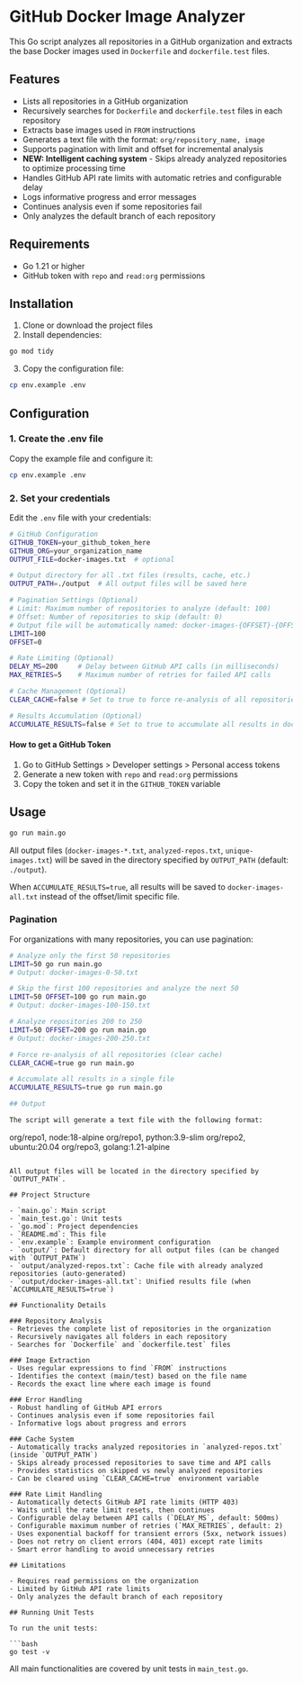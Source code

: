 # GitHub Docker Image Analyzer

This Go script analyzes all repositories in a GitHub organization and extracts the base Docker images used in `Dockerfile` and `dockerfile.test` files.

## Features

- Lists all repositories in a GitHub organization
- Recursively searches for `Dockerfile` and `dockerfile.test` files in each repository
- Extracts base images used in `FROM` instructions
- Generates a text file with the format: `org/repository_name, image`
- Supports pagination with limit and offset for incremental analysis
- **NEW: Intelligent caching system** - Skips already analyzed repositories to optimize processing time
- Handles GitHub API rate limits with automatic retries and configurable delay
- Logs informative progress and error messages
- Continues analysis even if some repositories fail
- Only analyzes the default branch of each repository

## Requirements

- Go 1.21 or higher
- GitHub token with `repo` and `read:org` permissions

## Installation

1. Clone or download the project files
2. Install dependencies:

```bash
go mod tidy
```

3. Copy the configuration file:

```bash
cp env.example .env
```

## Configuration

### 1. Create the .env file

Copy the example file and configure it:

```bash
cp env.example .env
```

### 2. Set your credentials

Edit the `.env` file with your credentials:

```bash
# GitHub Configuration
GITHUB_TOKEN=your_github_token_here
GITHUB_ORG=your_organization_name
OUTPUT_FILE=docker-images.txt  # optional

# Output directory for all .txt files (results, cache, etc.)
OUTPUT_PATH=./output  # All output files will be saved here

# Pagination Settings (Optional)
# Limit: Maximum number of repositories to analyze (default: 100)
# Offset: Number of repositories to skip (default: 0)
# Output file will be automatically named: docker-images-{OFFSET}-{OFFSET+LIMIT}.txt
LIMIT=100
OFFSET=0

# Rate Limiting (Optional)
DELAY_MS=200     # Delay between GitHub API calls (in milliseconds)
MAX_RETRIES=5    # Maximum number of retries for failed API calls

# Cache Management (Optional)
CLEAR_CACHE=false # Set to true to force re-analysis of all repositories

# Results Accumulation (Optional)
ACCUMULATE_RESULTS=false # Set to true to accumulate all results in docker-images-all.txt
```

#### How to get a GitHub Token

1. Go to GitHub Settings > Developer settings > Personal access tokens
2. Generate a new token with `repo` and `read:org` permissions
3. Copy the token and set it in the `GITHUB_TOKEN` variable

## Usage

```bash
go run main.go
```

All output files (`docker-images-*.txt`, `analyzed-repos.txt`, `unique-images.txt`) will be saved in the directory specified by `OUTPUT_PATH` (default: `./output`).

When `ACCUMULATE_RESULTS=true`, all results will be saved to `docker-images-all.txt` instead of the offset/limit specific file.

### Pagination

For organizations with many repositories, you can use pagination:

```bash
# Analyze only the first 50 repositories
LIMIT=50 go run main.go
# Output: docker-images-0-50.txt

# Skip the first 100 repositories and analyze the next 50
LIMIT=50 OFFSET=100 go run main.go
# Output: docker-images-100-150.txt

# Analyze repositories 200 to 250
LIMIT=50 OFFSET=200 go run main.go
# Output: docker-images-200-250.txt

# Force re-analysis of all repositories (clear cache)
CLEAR_CACHE=true go run main.go

# Accumulate all results in a single file
ACCUMULATE_RESULTS=true go run main.go

## Output

The script will generate a text file with the following format:

```
org/repo1, node:18-alpine
org/repo1, python:3.9-slim
org/repo2, ubuntu:20.04
org/repo3, golang:1.21-alpine
```

All output files will be located in the directory specified by `OUTPUT_PATH`.

## Project Structure

- `main.go`: Main script
- `main_test.go`: Unit tests
- `go.mod`: Project dependencies
- `README.md`: This file
- `env.example`: Example environment configuration
- `output/`: Default directory for all output files (can be changed with `OUTPUT_PATH`)
- `output/analyzed-repos.txt`: Cache file with already analyzed repositories (auto-generated)
- `output/docker-images-all.txt`: Unified results file (when `ACCUMULATE_RESULTS=true`)

## Functionality Details

### Repository Analysis
- Retrieves the complete list of repositories in the organization
- Recursively navigates all folders in each repository
- Searches for `Dockerfile` and `dockerfile.test` files

### Image Extraction
- Uses regular expressions to find `FROM` instructions
- Identifies the context (main/test) based on the file name
- Records the exact line where each image is found

### Error Handling
- Robust handling of GitHub API errors
- Continues analysis even if some repositories fail
- Informative logs about progress and errors

### Cache System
- Automatically tracks analyzed repositories in `analyzed-repos.txt` (inside `OUTPUT_PATH`)
- Skips already processed repositories to save time and API calls
- Provides statistics on skipped vs newly analyzed repositories
- Can be cleared using `CLEAR_CACHE=true` environment variable

### Rate Limit Handling
- Automatically detects GitHub API rate limits (HTTP 403)
- Waits until the rate limit resets, then continues
- Configurable delay between API calls (`DELAY_MS`, default: 500ms)
- Configurable maximum number of retries (`MAX_RETRIES`, default: 2)
- Uses exponential backoff for transient errors (5xx, network issues)
- Does not retry on client errors (404, 401) except rate limits
- Smart error handling to avoid unnecessary retries

## Limitations

- Requires read permissions on the organization
- Limited by GitHub API rate limits
- Only analyzes the default branch of each repository

## Running Unit Tests

To run the unit tests:

```bash
go test -v
```

All main functionalities are covered by unit tests in `main_test.go`. 